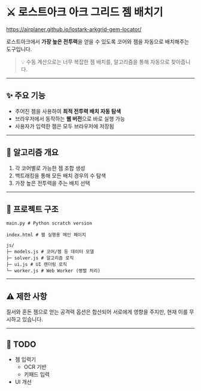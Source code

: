 # ⚔️ 로스트아크 아크 그리드 젬 배치기

https://airplaner.github.io/lostark-arkgrid-gem-locator/

로스트아크에서 **가장 높은 전투력**을 얻을 수 있도록
코어와 젬을 자동으로 배치해주는 도구입니다.

> 💡 수동 계산으로는 너무 복잡한 젬 배치를, 알고리즘을 통해 자동으로 찾아줍니다.

---

## ✨ 주요 기능
- 주어진 젬을 사용하여 **최적 전투력 배치 자동 탐색**
- 브라우저에서 동작하는 **웹 버전**으로 바로 실행 가능
- 사용자가 입력한 젬은 모두 브라우저에 저장됨

---

## 🧮 알고리즘 개요
1. 각 코어별로 가능한 젬 조합 생성
2. 백트래킹을 통해 모든 배치 경우의 수 탐색
3. 가장 높은 전투력을 주는 배치 선택

---

## 📂 프로젝트 구조
```
main.py # Python scratch version

index.html # 웹 실행용 메인 페이지

js/
├─ models.js # 코어/젬 등 데이터 모델
├─ solver.js # 알고리즘 로직
├─ ui.js # UI 렌더링 로직
└─ worker.js # Web Worker (병렬 처리)
```

---


## ⚠️ 제한 사항
질서와 혼돈 젬으로 얻는 공격력 옵션은 합산되어 서로에게 영향을 주지만, 현재 이를 무시하고 있습니다.

---

## 🚗 TODO
- 젬 입력기
  - OCR 기반
  - 키패드 입력
- UI 개선
